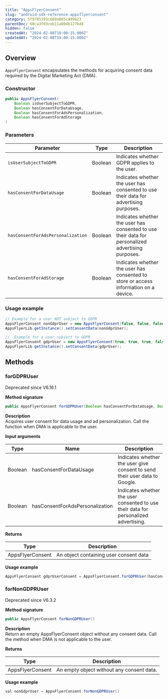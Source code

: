 ```yaml
---
title: "AppsFlyerConsent"
slug: "android-sdk-reference-appsflyerconsent"
category: 5f9705393c689a065c409b23
parentDoc: 60ca3f03ceb11a00db127bd8
hidden: false
createdAt: "2024-02-08T19:00:15.000Z"
updatedAt: "2024-02-08T19:00:15.000Z"
---
```

## Overview

`AppsFlyerConsent` encapsulates the methods for acquiring consent data required by the Digital Marketing Act (DMA).

### Constructor

```java
public AppsFlyerConsent(
    Boolean isUserSubjectToGDPR,
    Boolean hasConsentForDataUsage,
    Boolean hasConsentForAdsPersonalization,
    Boolean hasConsentForAdStorage
)
```

### Parameters

| Parameter | Type | Description |
| --- | --- | --- |
| `isUserSubjectToGDPR` | Boolean | Indicates whether GDPR applies to the user. |
| `hasConsentForDataUsage` | Boolean | Indicates whether the user has consented to use their data for advertising purposes. |
| `hasConsentForAdsPersonalization` | Boolean | Indicates whether the user has consented to use their data for personalized advertising purposes. |
| `hasConsentForAdStorage` | Boolean | Indicates whether the user has consented to store or access information on a device. |

### Usage example

```java
// Example for a user NOT subject to GDPR
AppsFlyerConsent nonGdprUser = new AppsFlyerConsent(false, false, false, false);
AppsFlyerLib.getInstance().setConsentData(nonGdprUser);

//  Example for a user subject to GDPR
AppsFlyerConsent gdprUser = new AppsFlyerConsent(true, true, true, false);
AppsFlyerLib.getInstance().setConsentData(gdprUser);
```


## Methods

### forGDPRUser

<span class="annotation-deprecated">Deprecated since V6.16.1</span>  


**Method signature**

```java
public AppsFlyerConsent forGDPRUser(Boolean hasConsentForDataUsage, Boolean hasConsentForAdsPersonalization)
```

**Description**  
Acquires user consent for data usage and ad personalization. Call the function when DMA is applicable to the user.  

**Input arguments**

| Type    | Name                            | Description                                                                   |
| ------- | ------------------------------- | ----------------------------------------------------------------------------- |
| Boolean | hasConsentForDataUsage          | Indicates whether the user give consent to send their user data to Google. |
| Boolean | hasConsentForAdsPersonalization | Indicates whether the user consented to use their data for personalized advertising. |

**Returns**

| Type             | Description                            |
| ---------------- | -------------------------------------- |
| AppsFlyerConsent | An object containing user consent data |

**Usage example**

```java
AppsFlyerConsent gdprUserConsent = AppsFlyerConsent.forGDPRUser(hasConsentForDataUsage, hasConsentForAdsPersonalization); 
```

### forNonGDPRUser

<span class="annotation-deprecated">Deprecated since V6.3.2</span>  


**Method signature**

```java
public AppsFlyerConsent forNonGDPRUser()
```

**Description**  
Return an empty AppsFlyerConsent object without any consent data. Call the method when DMA is not applicable to the user. 

**Returns**

| Type             | Description                               |
| ---------------- | ----------------------------------------- |
| AppsFlyerConsent | An empty object without any consent data. |

**Usage example**

```java
val nonGdprUser = AppsFlyerConsent.forNonGDPRUser() 
```